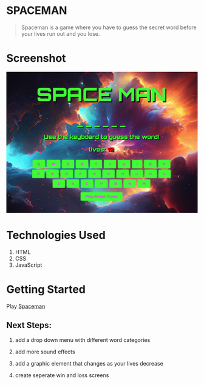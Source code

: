 # SPACEMAN 
> Spaceman is a game where you have to guess the secret word before your lives run out and you lose.



# Screenshot 

![](imgs/screenshot.png)




 

 # Technologies Used
 1. HTML
 2. CSS
 3. JavaScript


 # Getting Started

Play [Spaceman](https://dawsonchilders.github.io/spaceman-project-1/)

## Next Steps:

1. add a drop down menu with different word categories

2. add more sound effects

3. add a graphic element that changes as your lives decrease

4. create seperate win and loss screens





